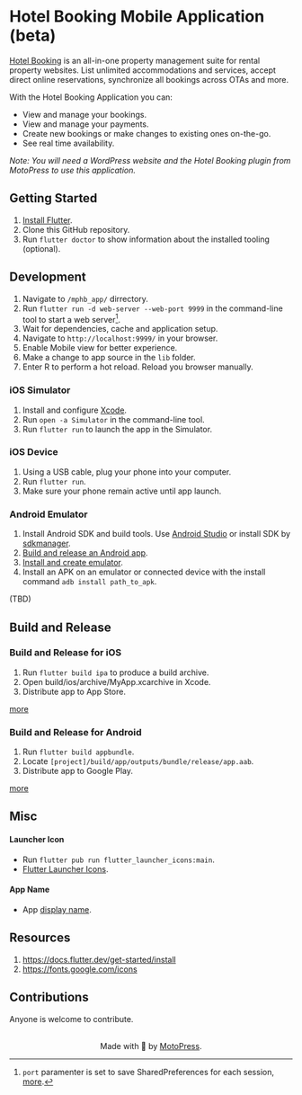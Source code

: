 # Hotel Booking Mobile Application (beta)

[Hotel Booking](https://motopress.com/products/hotel-booking/) is an all-in-one property management suite for rental property websites. List unlimited accommodations and services, accept direct online reservations, synchronize all bookings across OTAs and more.

With the Hotel Booking Application you can:

* View and manage your bookings.
* View and manage your payments.
* Create new bookings or make changes to existing ones on-the-go.
* See real time availability.

_Note: You will need a WordPress website and the Hotel Booking plugin from MotoPress to use this application._

## Getting Started

1. [Install Flutter](https://docs.flutter.dev/get-started/install).
1. Clone this GitHub repository.
1. Run `flutter doctor` to show information about the installed tooling (optional).

## Development
1. Navigate to `/mphb_app/` dirrectory.
1. Run `flutter run -d web-server --web-port 9999` in the command-line tool to start a web server[^1].
1. Wait for dependencies, cache and application setup.
1. Navigate to `http://localhost:9999/` in your browser.
1. Enable Mobile view for better experience.
1. Make a change to app source in the `lib` folder.
1. Enter R to perform a hot reload. Reload you browser manually.

[^1]: `port` paramenter is set to save SharedPreferences for each session, [more](https://stackoverflow.com/questions/59503499/flutter-web-shared-preferences-not-available-when-tab-is-closed-and-reopened).

### iOS Simulator
1. Install and configure [Xcode](https://docs.flutter.dev/get-started/install/macos#ios-setup).
1. Run `open -a Simulator` in the command-line tool.
1. Run `flutter run` to launch the app in the Simulator.

### iOS Device
1. Using a USB cable, plug your phone into your computer.
1. Run `flutter run`.
1. Make sure your phone remain active until app launch.

### Android Emulator
1. Install Android SDK and build tools. Use [Android Studio](https://docs.flutter.dev/get-started/install/macos#set-up-the-android-emulator) or install SDK by [sdkmanager](https://developer.android.com/studio/command-line/sdkmanager).
1. [Build and release an Android app](https://docs.flutter.dev/deployment/android).
1. [Install and create emulator](https://gist.github.com/mrk-han/66ac1a724456cadf1c93f4218c6060ae).
1. Install an APK on an emulator or connected device with the install command `adb install path_to_apk`.

(TBD)

## Build and Release

### Build and Release for iOS

1. Run `flutter build ipa` to produce a build archive.
1. Open build/ios/archive/MyApp.xcarchive in Xcode.
1. Distribute app to App Store.

[more](https://docs.flutter.dev/deployment/ios)

### Build and Release for Android

1. Run `flutter build appbundle`.
1. Locate `[project]/build/app/outputs/bundle/release/app.aab`.
1. Distribute app to Google Play.

[more](https://docs.flutter.dev/deployment/android)

## Misc

#### Launcher Icon
* Run `flutter pub run flutter_launcher_icons:main`.
* [Flutter Launcher Icons](https://github.com/fluttercommunity/flutter_launcher_icons).

#### App Name
* App [display name](https://stackoverflow.com/questions/49353199/how-can-i-change-the-app-display-name-build-with-flutter).

## Resources
1. https://docs.flutter.dev/get-started/install
1. https://fonts.google.com/icons

## Contributions
Anyone is welcome to contribute.

<p align="center">
    <br/>
    Made with 💙 by <a href="https://motopress.com/">MotoPress</a>.<br/>
</p>
